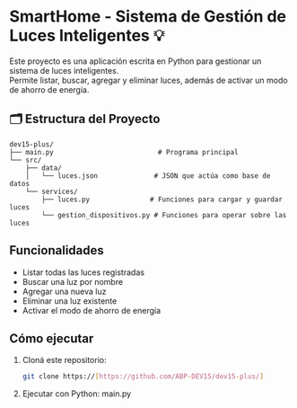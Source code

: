 # SmartHome - Sistema de Gestión de Luces Inteligentes 💡

Este proyecto es una aplicación escrita en Python para gestionar un sistema de luces inteligentes.  
Permite listar, buscar, agregar y eliminar luces, además de activar un modo de ahorro de energía.

## 🗂️ Estructura del Proyecto

```
dev15-plus/
├── main.py                          # Programa principal
└── src/
    ├── data/
    │   └── luces.json              # JSON que actúa como base de datos
    └── services/
        ├── luces.py               # Funciones para cargar y guardar luces
        └── gestion_dispositivos.py # Funciones para operar sobre las luces
```

## Funcionalidades

- Listar todas las luces registradas  
- Buscar una luz por nombre  
- Agregar una nueva luz  
- Eliminar una luz existente  
- Activar el modo de ahorro de energía  

## Cómo ejecutar

1. Cloná este repositorio:
   ```bash
   git clone https://[https://github.com/ABP-DEV15/dev15-plus/]  
2. Ejecutar con Python:
   main.py

